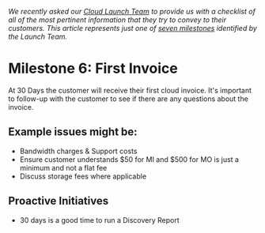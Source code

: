 *We recently asked our [Cloud Launch Team](http://www.rackspace.com/blog/an-insiders-look-at-the-cloud-launch-team/) to provide us with a checklist of all of the most pertinent information that they try to convey to their customers. This article represents just one of [seven milestones](getting_started_master_article.md) identified by the Launch Team.*

# Milestone 6: First Invoice

At 30 Days the customer will receive their first cloud invoice. It's important to follow-up with the customer to see if there are any questions about the invoice.

## Example issues might be:

* Bandwidth charges & Support costs
* Ensure customer understands $50 for MI and $500 for MO is just a minimum and not a flat fee
* Discuss storage fees where applicable

## Proactive Initiatives

* 30 days is a good time to run a Discovery Report
